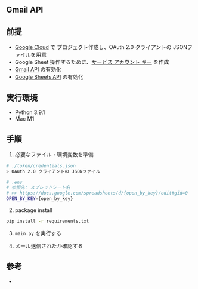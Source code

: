 ## Gmail API

## 前提
- [Google Cloud](https://console.cloud.google.com/) で プロジェクト作成し、OAuth 2.0 クライアントの JSONファイルを用意
- Google Sheet 操作するために、[サービス アカウント キー](https://www.dragonarrow.work/articles/95) を作成
- [Gmail API](https://console.cloud.google.com/marketplace/product/google/gmail.googleapis.com) の有効化
- [Google Sheets API](https://console.cloud.google.com/marketplace/product/google/sheets.googleapis.com) の有効化

## 実行環境
- Python 3.9.1
- Mac M1

## 手順

1. 必要なファイル・環境変数を準備
  ```bash
  # ./token/credentials.json
  > OAuth 2.0 クライアントの JSONファイル
  
  # .env
  # 参照先: スプレッドシート名
  # >> https://docs.google.com/spreadsheets/d/{open_by_key}/edit#gid=0
  OPEN_BY_KEY={open_by_key}
  ```
2. package install
  ```bash
  pip install -r requirements.txt
  ```

3. `main.py` を実行する

4. メール送信されたか確認する


## 参考
- 

